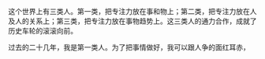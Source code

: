 这个世界上有三类人。第一类，把专注力放在事和物上；第二类，把专注力放在人及人的关系上；第三类，把专注力放在事物趋势上。这三类人的通力合作，成就了历史车轮的滚滚向前。

过去的二十几年，我是第一类人。为了把事情做好，我可以跟人争的面红耳赤，